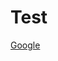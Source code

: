 <!-- # Virtuous Test 1 -->

<!--DOCTYPE html-->

<head>
<h1>
</head>
<body>
<h1> Test </h1>
<a href="http://www.google.com"> Google </a>
</body>
